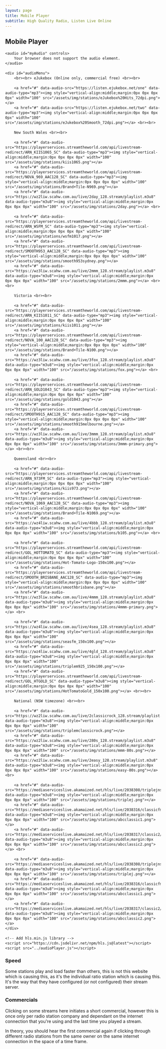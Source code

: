 ```yaml
---
layout: page
title: Mobile Player
subtitle: High Quality Radio, Listen Live Online
---
```


## Mobile Player

<html lang="en">
<head>
    <title>Multi-format Audio Player</title>
</head>
<body>

    <audio id="myAudio" controls>
        Your browser does not support the audio element.
    </audio>

    <div id="audioMenu">
        <br><br> eJukebox (Online only, commercial free) <br><br>
        
        <a href="#" data-audio-src="https://listen.ejukebox.net/one" data-audio-type="mp3"><img style="vertical-align:middle;margin:0px 0px 0px 0px" width="100" src="/assets/img/stations/eJukebox%20Hits_72dpi.png"></a>
        <a href="#" data-audio-src="https://listen.ejukebox.net/two" data-audio-type="mp3"><img style="vertical-align:middle;margin:0px 0px 0px 0px" width="100" src="/assets/img/stations/eJukebox%20Smooth_72dpi.png"></a> <br><br>

        New South Wales <br><br>
  
        <a href="#" data-audio-src="https://playerservices.streamtheworld.com/api/livestream-redirect/ARN_KIIS1065_SC" data-audio-type="mp3"><img style="vertical-align:middle;margin:0px 0px 0px 0px" width="100" src="/assets/img/stations/kiis1065.png"></a>
        <a href="#" data-audio-src="https://playerservices.streamtheworld.com/api/livestream-redirect/NOVA_969_AAC128_SC" data-audio-type="mp3"><img style="vertical-align:middle;margin:0px 0px 0px 0px" width="100" src="/assets/img/stations/Brand+Tile-N969.png"></a>
        <a href="#" data-audio-src="https://wz2liw.scahw.com.au/live/2day_128.stream/playlist.m3u8" data-audio-type="m3u8"><img style="vertical-align:middle;margin:0px 0px 0px 0px" width="100" src="/assets/img/stations/2day.png"></a> <br>

        <a href="#" data-audio-src="https://playerservices.streamtheworld.com/api/livestream-redirect/ARN_WSFM_SC" data-audio-type="mp3"><img style="vertical-align:middle;margin:0px 0px 0px 0px" width="100" src="/assets/img/stations/wsfm1017.png"></a>
        <a href="#" data-audio-src="https://playerservices.streamtheworld.com/api/livestream-redirect/SMOOTH953_AAC128_SC" data-audio-type="mp3"><img style="vertical-align:middle;margin:0px 0px 0px 0px" width="100" src="/assets/img/stations/smooth953sydney.png"></a>
        <a href="#" data-audio-src="https://wz3liw.scahw.com.au/live/2mmm_128.stream/playlist.m3u8" data-audio-type="m3u8"><img style="vertical-align:middle;margin:0px 0px 0px 0px" width="100" src="/assets/img/stations/2mmm.png"></a> <br><br>

        Victoria <br><br>
  
        <a href="#" data-audio-src="https://playerservices.streamtheworld.com/api/livestream-redirect/ARN_KIIS1011_SC" data-audio-type="mp3"><img style="vertical-align:middle;margin:0px 0px 0px 0px" width="100" src="/assets/img/stations/kiis1011.png"></a>
        <a href="#" data-audio-src="https://playerservices.streamtheworld.com/api/livestream-redirect/NOVA_100_AAC128_SC" data-audio-type="mp3"><img style="vertical-align:middle;margin:0px 0px 0px 0px" width="100" src="/assets/img/stations/Brand+Tile-N100.png"></a>
        <a href="#" data-audio-src="https://wz3liw.scahw.com.au/live/3fox_128.stream/playlist.m3u8" data-audio-type="m3u8"><img style="vertical-align:middle;margin:0px 0px 0px 0px" width="100" src="/assets/img/stations/fox.png"></a> <br>

        <a href="#" data-audio-src="https://playerservices.streamtheworld.com/api/livestream-redirect/ARN_GOLD1043_SC" data-audio-type="mp3"><img style="vertical-align:middle;margin:0px 0px 0px 0px" width="100" src="/assets/img/stations/gold1043.png"></a>
        <a href="#" data-audio-src="https://playerservices.streamtheworld.com/api/livestream-redirect/SMOOTH915_AAC128_SC" data-audio-type="mp3"><img style="vertical-align:middle;margin:0px 0px 0px 0px" width="100" src="/assets/img/stations/smooth915melbourne.png"></a>
        <a href="#" data-audio-src="https://wz3liw.scahw.com.au/live/3mmm_128.stream/playlist.m3u8" data-audio-type="m3u8"><img style="vertical-align:middle;margin:0px 0px 0px 0px" width="100" src="/assets/img/stations/3mmm-primary.png"></a> <br><br>

        Queensland <br><br>
  
        <a href="#" data-audio-src="https://playerservices.streamtheworld.com/api/livestream-redirect/ARN_973FM_SC" data-audio-type="mp3"><img style="vertical-align:middle;margin:0px 0px 0px 0px" width="100" src="/assets/img/stations/kiis973.png"></a>
        <a href="#" data-audio-src="https://playerservices.streamtheworld.com/api/livestream-redirect/NOVA_1069_AAC128_SC" data-audio-type="mp3"><img style="vertical-align:middle;margin:0px 0px 0px 0px" width="100" src="/assets/img/stations/Brand+Tile-N1069.png"></a>
        <a href="#" data-audio-src="https://wz4liw.scahw.com.au/live/4bbb_128.stream/playlist.m3u8" data-audio-type="m3u8"><img style="vertical-align:middle;margin:0px 0px 0px 0px" width="100" src="/assets/img/stations/b105.png"></a> <br>

        <a href="#" data-audio-src="https://playerservices.streamtheworld.com/api/livestream-redirect/GOL_HOTTOMATO_SC" data-audio-type="mp3"><img style="vertical-align:middle;margin:0px 0px 0px 0px" width="100" src="/assets/img/stations/Hot-Tomato-Logo-150x100.png"></a>
        <a href="#" data-audio-src="https://playerservices.streamtheworld.com/api/livestream-redirect/SMOOTH_BRISBANE_AAC128_SC" data-audio-type="mp3"><img style="vertical-align:middle;margin:0px 0px 0px 0px" width="100" src="/assets/img/stations/smoothbrisbane.png"></a>
        <a href="#" data-audio-src="https://wz3liw.scahw.com.au/live/4mmm_128.stream/playlist.m3u8" data-audio-type="m3u8"><img style="vertical-align:middle;margin:0px 0px 0px 0px" width="100" src="/assets/img/stations/4mmm-primary.png"></a> <br>

        <a href="#" data-audio-src="https://wz4liw.scahw.com.au/live/4sea_128.stream/playlist.m3u8" data-audio-type="m3u8"><img style="vertical-align:middle;margin:0px 0px 0px 0px" width="100" src="/assets/img/stations/seasfm_150x100.png"></a>
        <a href="#" data-audio-src="https://wz4liw.scahw.com.au/live/4gld_128.stream/playlist.m3u8" data-audio-type="m3u8"><img style="vertical-align:middle;margin:0px 0px 0px 0px" width="100" src="/assets/img/stations/triplem925_150x100.png"></a>
        <a href="#" data-audio-src="https://playerservices.streamtheworld.com/api/livestream-redirect/GOL_HTGOLD_SC" data-audio-type="m3u8"><img style="vertical-align:middle;margin:0px 0px 0px 0px" width="100" src="/assets/img/stations/HotTomatoGold_150x100.png"></a> <br><br>

        National (NSW timezone) <br><br>

        <a href="#" data-audio-src="https://wz2liw.scahw.com.au/live/2classicrock_128.stream/playlist.m3u8" data-audio-type="m3u8"><img style="vertical-align:middle;margin:0px 0px 0px 0px" width="100" src="/assets/img/stations/triplemclassicrock.png"></a>
        <a href="#" data-audio-src="https://wz2liw.scahw.com.au/live/280s_128.stream/playlist.m3u8" data-audio-type="m3u8"><img style="vertical-align:middle;margin:0px 0px 0px 0px" width="100" src="/assets/img/stations/mmm-80s.png"></a>
        <a href="#" data-audio-src="https://wz2liw.scahw.com.au/live/2easy_128.stream/playlist.m3u8" data-audio-type="m3u8"><img style="vertical-align:middle;margin:0px 0px 0px 0px" width="100" src="/assets/img/stations/easy-80s.png"></a> <br>

        <a href="#" data-audio-src="https://mediaserviceslive.akamaized.net/hls/live/2038308/triplejnsw/masterhq.m3u8" data-audio-type="m3u8"><img style="vertical-align:middle;margin:0px 0px 0px 0px" width="100" src="/assets/img/stations/triplej.png"></a>
        <a href="#" data-audio-src="https://mediaserviceslive.akamaized.net/hls/live/2038316/classicfmnsw/masterhq.m3u8" data-audio-type="m3u8"><img style="vertical-align:middle;margin:0px 0px 0px 0px" width="100" src="/assets/img/stations/abcclassic1.png"></a>
        <a href="#" data-audio-src="https://mediaserviceslive.akamaized.net/hls/live/2038317/classic2/masterhq.m3u8" data-audio-type="m3u8"><img style="vertical-align:middle;margin:0px 0px 0px 0px" width="100" src="/assets/img/stations/abcclassic2.png"></a> <br>

        <a href="#" data-audio-src="https://mediaserviceslive.akamaized.net/hls/live/2038308/triplejnsw/masterhq.m3u8" data-audio-type="m3u8"><img style="vertical-align:middle;margin:0px 0px 0px 0px" width="100" src="/assets/img/stations/triplej.png"></a>
        <a href="#" data-audio-src="https://mediaserviceslive.akamaized.net/hls/live/2038316/classicfmnsw/masterhq.m3u8" data-audio-type="m3u8"><img style="vertical-align:middle;margin:0px 0px 0px 0px" width="100" src="/assets/img/stations/abcclassic1.png"></a>
        <a href="#" data-audio-src="https://mediaserviceslive.akamaized.net/hls/live/2038317/classic2/masterhq.m3u8" data-audio-type="m3u8"><img style="vertical-align:middle;margin:0px 0px 0px 0px" width="100" src="/assets/img/stations/abcclassic2.png"></a>
    </div>

    <!-- Add hls.min.js library -->
    <script src="https://cdn.jsdelivr.net/npm/hls.js@latest"></script>
    <script src="../audioPlayer.js"></script>

</body>
</html>



### Speed

Some stations play and load faster than others, this is not this website which is causing this, as it's the individual ratio station which is causing this. It's the way that they have configured (or not configured) their stream server.


### Commercials

Clicking on some streams here initiates a short commercial, however this is once only per radio station company and dependant on the internet connection that you're using and the last time you played a stream. 

In theory, you should hear the first commercial again if clicking through different radio stations from the same owner on the same internet connection in the space of a time frame.

